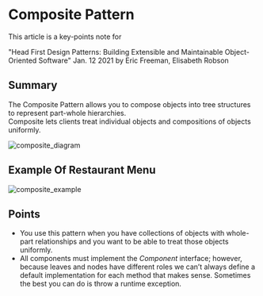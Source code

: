 # Composite Pattern
This article is a key-points note for  

"Head First Design Patterns: Building Extensible and Maintainable Object-Oriented Software"
Jan. 12 2021 by Eric Freeman, Elisabeth Robson

## Summary
The Composite Pattern allows you to compose objects into tree structures to represent part-whole hierarchies.  
Composite lets clients treat individual objects and compositions of objects uniformly.  

![composite_diagram](https://user-images.githubusercontent.com/98417271/220788657-19e21858-4d1f-430e-8168-9a2962bb45f4.png)

## Example Of Restaurant Menu
![composite_example](https://user-images.githubusercontent.com/98417271/220793918-d7cbafb4-a5b6-489c-9bb9-5974d1c19708.png)

## Points
- You use this pattern when you have collections of objects with whole-part relationships and you want to be able to treat those objects uniformly.
- All components must implement the *Component* interface; however, because leaves and nodes have different roles we can’t always define a default implementation for each method that makes sense. Sometimes the best you can do is throw a runtime exception.
